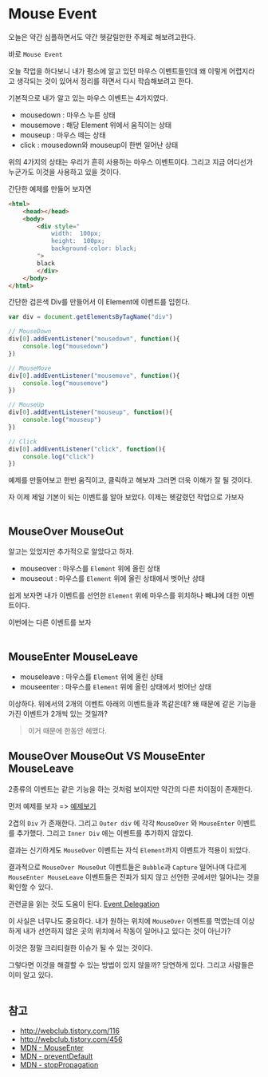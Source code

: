 # Mouse Event

오늘은 약간 심플하면서도 약간 헷갈릴만한 주제로 해보려고한다.
<br/>

바로 `Mouse Event`
<br/>

오늘 작업을 하다보니 내가 평소에 알고 있던 마우스 이벤트들인데 왜 이렇게 어렵지라고 생각되는 것이 있어서 정리를 하면서 다시 학습해보려고 한다.
<br/>

기본적으로 내가 알고 있는 마우스 이벤트는 4가지였다.
<br/>

- mousedown : 마우스 누른 상태
- mousemove : 해당 Element 위에서 움직이는 상태
- mouseup : 마우스 떼는 상태
- click : mousedown와 mouseup이 한번 일어난 상태

위의 4가지의 상태는 우리가 흔히 사용하는 마우스 이벤트이다. 그리고 지금 어디선가 누군가도 이것을 사용하고 있을 것이다.
<br/>

간단한 예제를 만들어 보자면
<br/>

```html
<html>
    <head></head>
    <body>
        <div style="
            width:  100px;
            height:  100px;
            background-color: black;
        ">
        black
        </div>
    </body>
</html>
```

간단한 검은색 Div를 만들어서 이 Element에 이벤트를 입힌다.

```js
var div = document.getElementsByTagName("div")

// MouseDown
div[0].addEventListener("mousedown", function(){
    console.log("mousedown")
})

// MouseMove
div[0].addEventListener("mousemove", function(){
    console.log("mousemove")
})

// MouseUp
div[0].addEventListener("mouseup", function(){
    console.log("mouseup")
})

// Click
div[0].addEventListener("click", function(){
    console.log("click")
})
```

예제를 만들어보고 한번 움직이고, 클릭하고 해보자 그러면 더욱 이해가 잘 될 것이다.

자 이제 제일 기본이 되는 이벤트를 알아 보았다. 이제는 헷갈렸던 작업으로 가보자
<br/>
<br/>

## MouseOver MouseOut

알고는 있었지만 추가적으로 알았다고 하자.

- mouseover : 마우스를 `Element` 위에 올린 상태
- mouseout : 마우스를 `Element` 위에 올린 상태에서 벗어난 상태

쉽게 보자면 내가 이벤트를 선언한 `Element` 위에 마우스를 위치하나 빼냐에 대한 이벤트이다.
<br/>

이번에는 다른 이벤트를 보자
<br/>
<br/>

## MouseEnter MouseLeave

- mouseleave : 마우스를 `Element` 위에 올린 상태
- mouseenter : 마우스를 `Element` 위에 올린 상태에서 벗어난 상태

이상하다. 위에서의 2개의 이벤트 아래의 이벤트들과 똑같은데? 왜 때문에 같은 기능을 가진 이벤트가 2개씩 있는 것일까?
<br/>

> 이거 때문에 한동안 헤맸다.

## MouseOver MouseOut VS MouseEnter MouseLeave

2종류의 이벤트는 같은 기능을 하는 것처럼 보이지만 약간의 다른 차이점이 존재한다.
<br/>

먼저 예제를 보자 => [예제보기](https://codepen.io/seonhyungjo/pen/wRwWXO)
<br/>

2겹의 `Div` 가 존재한다. 그리고 `Outer div` 에 각각 `MouseOver` 와 `MouseEnter` 이벤트를 추가했다. 그리고 `Inner Div` 에는 이벤트를 추가하지 않았다.
<br/>

결과는 신기하게도 `MouseOver` 이벤트는 자식 `Element`까지 이벤트가 적용이 되었다.
<br/>

결과적으로 `MouseOver MouseOut` 이벤트들은 `Bubble`과 `Capture` 일어나며 다르게 `MouseEnter MouseLeave` 이벤트들은 전파가 되지 않고 선언한 곳에서만 일어나는 것을 확인할 수 있다.
<br/>

관련글을 읽는 것도 도움이 된다. [Event Delegation](https://github.com/SeonHyungJo/FrontEnd-Dev/blob/master/Javascript/Event%20Delegation.md)
<br/>

이 사실은 너무나도 중요하다. 내가 원하는 위치에 `MouseOver` 이벤트를 먹였는데 이상하게 내가 선언하지 않은 곳의 위치에서 작동이 일어나고 있다는 것이 아닌가? 
<br/>

이것은 정말 크리티컬한 이슈가 될 수 있는 것이다.
<br/>

그렇다면 이것을 해결할 수 있는 방법이 있지 않을까?
당연하게 있다. 그리고 사람들은 이미 알고 있다. 
<br/>
<br/>

## 참고 

- http://webclub.tistory.com/116
- http://webclub.tistory.com/456
- [MDN - MouseEnter](https://developer.mozilla.org/en-US/docs/Web/Events/mouseenter)
- [MDN - preventDefault](https://developer.mozilla.org/ko/docs/Web/API/Event/preventDefault)
- [MDN - stopPropagation](https://developer.mozilla.org/ko/docs/Web/API/Event/stopPropagation)